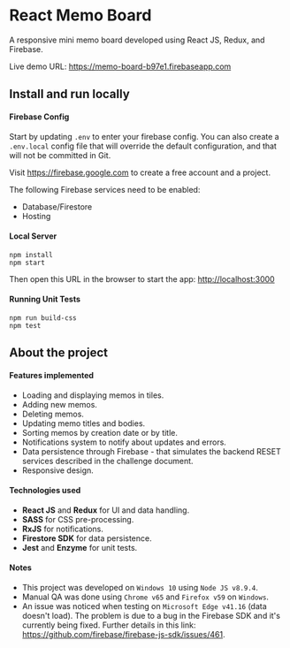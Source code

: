 # React Memo Board

A responsive mini memo board developed using React JS, Redux, and Firebase.

Live demo URL:
<https://memo-board-b97e1.firebaseapp.com>

## Install and run locally

#### Firebase Config

Start by updating `.env` to enter your firebase config. You can also create a `.env.local` config file that will override the default configuration, and that will not be committed in Git.

Visit <https://firebase.google.com> to create a free account and a project. 

The following Firebase services need to be enabled:

* Database/Firestore
* Hosting


#### Local Server

```
npm install
npm start
```

Then open this URL in the browser to start the app:
<http://localhost:3000>

#### Running Unit Tests

```
npm run build-css
npm test
```

## About the project

#### Features implemented

* Loading and displaying memos in tiles.
* Adding new memos.
* Deleting memos.
* Updating memo titles and bodies.
* Sorting memos by creation date or by title.
* Notifications system to notify about updates and errors.
* Data persistence through Firebase - that simulates the backend RESET services described in the challenge document.
* Responsive design.

#### Technologies used

* **React JS** and **Redux** for UI and data handling.
* **SASS** for CSS pre-processing.
* **RxJS** for notifications.
* **Firestore SDK** for data persistence.
* **Jest** and **Enzyme** for unit tests.

#### Notes

* This project was developed on `Windows 10` using `Node JS v8.9.4`.
* Manual QA was done using `Chrome v65` and `Firefox v59` on `Windows`.
* An issue was noticed when testing on `Microsoft Edge v41.16` (data doesn't load). The problem is due to a bug in the Firebase SDK and it's currently being fixed. Further details in this link: <https://github.com/firebase/firebase-js-sdk/issues/461>.
